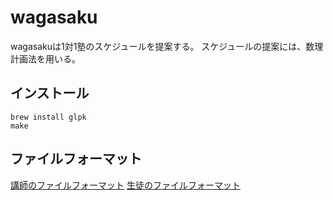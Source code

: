 # wagasaku

wagasakuは1対1塾のスケジュールを提案する。
スケジュールの提案には、数理計画法を用いる。

## インストール
```
brew install glpk
make
```

## ファイルフォーマット
[講師のファイルフォーマット](https://github.com/Komei22/wagasaku/tree/master/data/teacher)
[生徒のファイルフォーマット](https://github.com/Komei22/wagasaku/tree/master/data/student)

